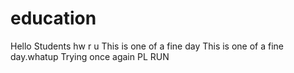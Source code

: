 # education
Hello Students hw r u 
This is one of a fine day
This is one of a fine day.whatup
Trying once again
PL RUN
